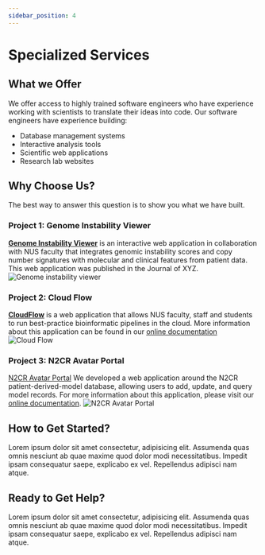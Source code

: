 ```yaml
---
sidebar_position: 4
---
```


# Specialized Services

## What we Offer

We offer access to highly trained software engineers who have experience working with scientists to translate their ideas into code.  Our software engineers have experience building:
- Database management systems
- Interactive analysis tools
- Scientific web applications
- Research lab websites

## Why Choose Us?

The best way to answer this question is to show you what we have built.

### Project 1: Genome Instability Viewer
[**Genome Instability Viewer**](https://gi-viewer.pittlabgenomics.com/home) is an interactive web application in collaboration with NUS faculty that integrates genomic instability scores and copy number signatures with molecular and clinical features from patient data.  This web application was published in the Journal of XYZ.
![Genome instability viewer](/img/GIV.png)

### Project 2: Cloud Flow
[**CloudFlow**](https://www.cloudflow.gedac.org/) is a web application that allows NUS faculty, staff and students to run best-practice bioinformatic pipelines in the cloud.  More information about this application can be found in our [online documentation](https://docs.cloudflow.gedac.org/)
![Cloud Flow](/img/cloudflow.png)

### Project 3: N2CR Avatar Portal
[N2CR Avatar Portal](https://n2cr.gedac.org/login) We developed a web application around the N2CR patient-derived-model database, allowing users to add, update, and query model records.  For more information about this application, please visit our [online documentation](https://n2cr.gedac.org/guide).
![N2CR Avatar Portal](/img/docusaurus-social-card.jpg)





## How to Get Started?
Lorem ipsum dolor sit amet consectetur, adipisicing elit. Assumenda quas omnis nesciunt ab quae maxime quod dolor modi necessitatibus. Impedit ipsam consequatur saepe, explicabo ex vel. Repellendus adipisci nam atque.

## Ready to Get Help?
Lorem ipsum dolor sit amet consectetur, adipisicing elit. Assumenda quas omnis nesciunt ab quae maxime quod dolor modi necessitatibus. Impedit ipsam consequatur saepe, explicabo ex vel. Repellendus adipisci nam atque.